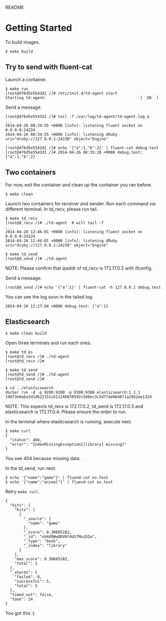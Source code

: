 README

# Getting Started
To build images.
```
$ make build
```

## Try to send with fluent-cat
Launch a container.
```
$ make run
[root@476d5e5542d1 /]# /etc/init.d/td-agent start
Starting td-agent:                                         [  OK  ]
```

Send a message.
```
[root@476d5e5542d1 /]# tail -f /var/log/td-agent/td-agent.log &
...
2014-04-26 08:34:55 +0000 [info]: listening fluent socket on 0.0.0.0:24224
2014-04-26 08:34:55 +0000 [info]: listening dRuby uri="druby://127.0.0.1:24230" object="Engine"

[root@476d5e5542d1 /]# echo '{"a":1,"b":2}' | fluent-cat debug.test
[root@476d5e5542d1 /]# 2014-04-26 08:35:28 +0000 debug.test: {"a":1,"b":2}
```

## Two containers
For now, exit the container and clean up the container you ran before.
```
$ make clean
```

Launch two containers for receiver and sender. Run each command via different terminal.
In td_recv, please run tail.
```
$ make td_recv
[root@d_recv /]# ./td-agent  # will tail -f
...
2014-04-26 12:46:01 +0000 [info]: listening fluent socket on 0.0.0.0:24224
2014-04-26 12:46:01 +0000 [info]: listening dRuby uri="druby://127.0.0.1:24230" object="Engine"

$ make td_send
[root@d_send /]# ./td-agent
```

NOTE: Please confirm that ipaddr of td_recv is 172.17.0.2 with ifconfig.

Send a message.
```
[root@d_send /]# echo '{"a":1}' | fluent-cat -h 127.0.0.1 debug.test
```

You can see the log soon in the tailed log.
```
2014-04-26 12:27:04 +0000 debug.test: {"a":1}
```

## Elasticsearch
```
$ make clean build
```

Open three terminals and run each ones.
```
$ make td_es
[root@td_recv /]# ./td-agent
[root@td_recv /]# 

$ make td_send
[root@td_send /]# ./td-agent
[root@td_send /]# 

$ cd ../elasticsearch
docker run -d -p 9200:9200 -p 9300:9300 elasticsearch:1.1.1
196f3e6a6a3d1d622151cb11246870592c5d0ec3c5d77ad46d871a2862ee132d
```

NOTE: This expects td_recv is 172.17.0.2, td_send is 172.17.0.3 and elasticsearch is 172.17.0.4. Please ensure the order to run.

In the terminal where elasticsearch is running, execute next.
```
$ make curl
{
  "status": 404,
  "error": "IndexMissingException[[library] missing]"
}
```

You see 404 because missing data.

In the td_send, run next.
```
$ echo '{"name":"game"}' | fluend-cat es.test
$ echo '{"name":"animal"}' | fluend-cat es.test
```

Retry `make curl`.
```
{
  "hits": {
    "hits": [
      {
        "_source": {
          "name": "game"
        },
        "_score": 0.30685282,
        "_id": "nb4dOWwQRV6t4US7MozDIw",
        "_type": "book",
        "_index": "library"
      }
    ],
    "max_score": 0.30685282,
    "total": 1
  },
  "_shards": {
    "failed": 0,
    "successful": 5,
    "total": 5
  },
  "timed_out": false,
  "took": 24
}
```

You got this :)
